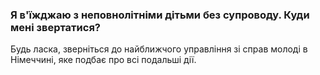 ### Я в'їжджаю з неповнолітніми дітьми без супроводу. Куди мені звертатися?
Будь ласка, зверніться до найближчого управління зі справ молоді в Німеччині, яке подбає про всі подальші дії.